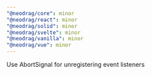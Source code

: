 ```yaml
---
"@neodrag/core": minor
"@neodrag/react": minor
"@neodrag/solid": minor
"@neodrag/svelte": minor
"@neodrag/vanilla": minor
"@neodrag/vue": minor
---
```


Use AbortSignal for unregistering event listeners
